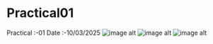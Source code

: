 # Practical01
Practical :-01  Date :-10/03/2025
![image alt](https://github.com/JathusikaSabunthararajan/Practical01/blob/main/Screenshot%20(12).png)
![image alt](https://github.com/JathusikaSabunthararajan/Practical01/blob/main/Screenshot%20(13).png)
![image alt](https://github.com/JathusikaSabunthararajan/Practical01/blob/main/Screenshot%20(14).png)
